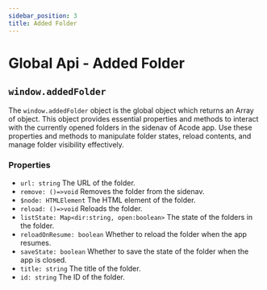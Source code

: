 ```yaml
---
sidebar_position: 3
title: Added Folder
---
```


# Global Api - Added Folder

## `window.addedFolder`

The `window.addedFolder` object is the global object which returns an Array of object. This object provides essential properties and methods to interact with the currently opened folders in the sidenav of Acode app. Use these properties and methods to manipulate folder states, reload contents, and manage folder visibility effectively.

### Properties

* `url: string` The URL of the folder.
* `remove: ()=>void` Removes the folder from the sidenav.
* `$node: HTMLElement` The HTML element of the folder.
* `reload: ()=>void` Reloads the folder.
* `listState: Map<dir:string, open:boolean>` The state of the folders in the folder.
* `reloadOnResume: boolean` Whether to reload the folder when the app resumes.
* `saveState: boolean` Whether to save the state of the folder when the app is closed.
* `title: string` The title of the folder.
* `id: string` The ID of the folder.